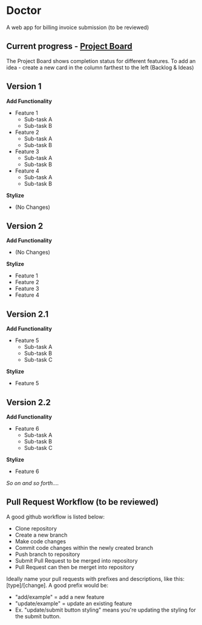 # Doctor

A web app for billing invoice submission (to be reviewed)

## Current progress - [Project Board](https://github.com/rileybrook/doctor/projects/1) 
The Project Board shows completion status for different features. To add an idea - create a new card in the column farthest to the left (Backlog & Ideas)

## Version 1
**Add Functionality**
- Feature 1
  - Sub-task A
  - Sub-task B
- Feature 2
  - Sub-task A
  - Sub-task B
- Feature 3
  - Sub-task A
  - Sub-task B
- Feature 4
  - Sub-task A
  - Sub-task B

**Stylize**
- (No Changes)

## Version 2
**Add Functionality**
- (No Changes)

**Stylize**
- Feature 1
- Feature 2
- Feature 3
- Feature 4

## Version 2.1
**Add Functionality**
- Feature 5
  - Sub-task A
  - Sub-task B
  - Sub-task C
 
**Stylize**
-  Feature 5

## Version 2.2
**Add Functionality**
- Feature 6
  - Sub-task A
  - Sub-task B
  - Sub-task C

**Stylize**
-  Feature 6

*So on and so forth....*


## Pull Request Workflow (to be reviewed)
A good github workflow is listed below:

- Clone repository
- Create a new branch
- Make code changes
- Commit code changes within the newly created branch
- Push branch to repository
- Submit Pull Request to be merged into repository
- Pull Request can then be merget into repository

Ideally name your pull requests with prefixes and descriptions, like this: [type]/[change]. 
A good prefix would be:
- "add/example" = add a new feature
- "update/example" = update an existing feature
- Ex. "update/submit button styling" means you're updating the styling for the submit button.




